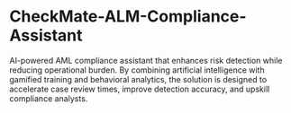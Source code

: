 # CheckMate-ALM-Compliance-Assistant
AI-powered AML compliance assistant that enhances risk detection while reducing operational burden. By combining artificial intelligence with gamified training and behavioral analytics, the solution is designed to accelerate case review times, improve detection accuracy, and upskill compliance analysts.
